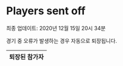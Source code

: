 # Players sent off
최종 업데이트: 2020년 12월 15일 20시 34분


경기 중 오류가 발생하는 경우 자동으로 퇴장됩니다.


| 퇴장된 참가자 |
|:---:|
